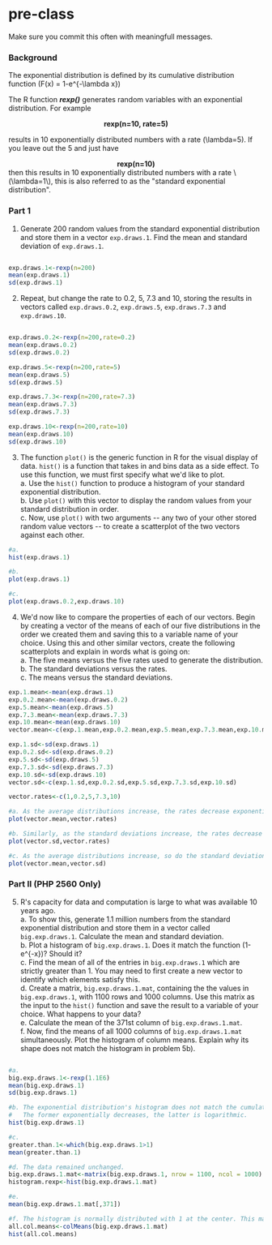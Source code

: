 # pre-class


Make sure you commit this often with meaningfull messages. 

### Background

The exponential distribution is defined by its cumulative distribution function
\(F(x) = 1-e^{-\lambda x}\)

The R function ***rexp()*** generates random variables with an exponential distribution. For example 
<center><strong>rexp(n=10, rate=5)</strong> </center>

results in 10 exponentially distributed numbers with a rate \(\lambda=5\). If you leave out the 5 and just have
<center><strong>rexp(n=10) </strong></center>
then this results in 10 exponentially distributed numbers with a rate \(\lambda=1\), this is also referred to as the "standard exponential distribution". 

### Part 1


1. Generate 200 random values from the standard exponential distribution and store them in a vector `exp.draws.1`.  Find the mean and standard deviation of `exp.draws.1`.

```r

exp.draws.1<-rexp(n=200)
mean(exp.draws.1)
sd(exp.draws.1)

```


2. Repeat, but change the rate to 0.2, 5, 7.3 and 10, storing the results in vectors called  `exp.draws.0.2`,  `exp.draws.5`,  `exp.draws.7.3` and  `exp.draws.10`. 

```r

exp.draws.0.2<-rexp(n=200,rate=0.2)
mean(exp.draws.0.2)
sd(exp.draws.0.2)

exp.draws.5<-rexp(n=200,rate=5)
mean(exp.draws.5)
sd(exp.draws.5)

exp.draws.7.3<-rexp(n=200,rate=7.3)
mean(exp.draws.7.3)
sd(exp.draws.7.3)

exp.draws.10<-rexp(n=200,rate=10)
mean(exp.draws.10)
sd(exp.draws.10)

```


3. The function `plot()` is the generic function in R for the visual display of data. `hist()` is a function that takes in and bins data as a side effect. To use this function, we must first specify what we'd like to plot. 
    <br/>a. Use the `hist()` function to produce a histogram of your standard exponential distribution. 
	<br/>b. Use `plot()` with this vector to display the random values from your standard distribution in order.
	<br/>c. Now, use `plot()` with two arguments -- any two of your other stored random value vectors -- to create a scatterplot of the two vectors against each other.
	
```r
#a.
hist(exp.draws.1)

#b.
plot(exp.draws.1)

#c.
plot(exp.draws.0.2,exp.draws.10)
```

4. We'd now like to compare the properties of each of our vectors. Begin by creating a vector of the means of each of our five distributions in the order we created them and saving this to a variable name of your choice. Using this and other similar vectors, create the following scatterplots and explain in words what is going on:
    <br/>a. The five means versus the five rates used to generate the distribution.
    <br/>b. The standard deviations versus the rates.
    <br/>c. The means versus the standard deviations.  

```r
exp.1.mean<-mean(exp.draws.1)
exp.0.2.mean<-mean(exp.draws.0.2)
exp.5.mean<-mean(exp.draws.5)
exp.7.3.mean<-mean(exp.draws.7.3)
exp.10.mean<-mean(exp.draws.10)
vector.mean<-c(exp.1.mean,exp.0.2.mean,exp.5.mean,exp.7.3.mean,exp.10.mean)

exp.1.sd<-sd(exp.draws.1)
exp.0.2.sd<-sd(exp.draws.0.2)
exp.5.sd<-sd(exp.draws.5)
exp.7.3.sd<-sd(exp.draws.7.3)
exp.10.sd<-sd(exp.draws.10)
vector.sd<-c(exp.1.sd,exp.0.2.sd,exp.5.sd,exp.7.3.sd,exp.10.sd)

vector.rates<-c(1,0.2,5,7.3,10)

#a. As the average distributions increase, the rates decrease exponentially. 
plot(vector.mean,vector.rates)

#b. Similarly, as the standard deviations increase, the rates decrease exponentially. 
plot(vector.sd,vector.rates)

#c. As the average distributions increase, so do the standard deviations with a seemingly linear trend. 
plot(vector.mean,vector.sd)

```	
	
	


### Part II (PHP 2560 Only)


5. R's capacity for data and computation is large to what was available 10 years ago. 
    <br/>a. To show this, generate 1.1 million numbers from the standard exponential distribution and store them in a vector called `big.exp.draws.1`. Calculate the mean and standard deviation.
    <br/>b. Plot a histogram of `big.exp.draws.1`.  Does it match the function \(1-e^{-x}\)?  Should it? 
    <br/>c. Find the mean of all of the entries in `big.exp.draws.1` which are strictly greater than 1. You may need to first create a new vector to identify which elements satisfy this.
    <br/>d. Create a matrix, `big.exp.draws.1.mat`, containing the the values in `big.exp.draws.1`, with 1100 rows and 1000 columns. Use this matrix as the input to the `hist()` function and save the result to a variable of your choice. What happens to your data?
    <br/>e. Calculate the mean of the 371st column of `big.exp.draws.1.mat`.
    <br/>f. Now, find the means of all 1000 columns of `big.exp.draws.1.mat` simultaneously. Plot the histogram of column means.  Explain why its shape does not match the histogram in problem 5b).
   
	
```r

#a. 
big.exp.draws.1<-rexp(1.1E6)
mean(big.exp.draws.1)
sd(big.exp.draws.1)

#b. The exponential distribution's histogram does not match the cumulative distribution function (when lambda=1) (1-e^{-x}). 
#   The former exponentially decreases, the latter is logarithmic. 
hist(big.exp.draws.1)

#c. 
greater.than.1<-which(big.exp.draws.1>1)
mean(greater.than.1)

#d. The data remained unchanged. 
big.exp.draws.1.mat<-matrix(big.exp.draws.1, nrow = 1100, ncol = 1000)
histogram.rexp<-hist(big.exp.draws.1.mat)

#e. 
mean(big.exp.draws.1.mat[,371])

#f. The histogram is normally distributed with 1 at the center. This makes sense since there is a high frequency of 1's according to the cdf. 
all.col.means<-colMeans(big.exp.draws.1.mat)
hist(all.col.means)

```
	
   

